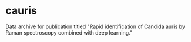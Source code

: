 # cauris
Data archive for publication titled "Rapid identification of Candida auris by Raman spectroscopy combined with deep learning."
